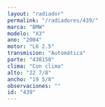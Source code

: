 ```yaml
---
layout: "radiador"
permalink: "/radiadores/439/"
marca: "BMW"
modelo: "X3"
ano: "2004"
motor: "L6 2.5"
transmision: "Automática"
parte: "438150"
clima: "Con clima"
alto: "22 7/8"
ancho: "19 5/8"
observaciones: ""
id: "439"
---
```


